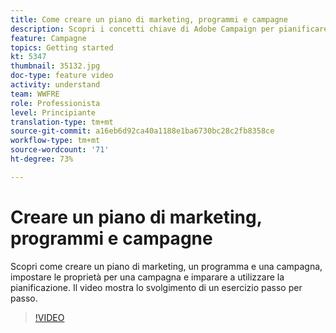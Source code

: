 ```yaml
---
title: Come creare un piano di marketing, programmi e campagne
description: Scopri i concetti chiave di Adobe Campaign per pianificare, eseguire e misurare in modo efficace le campagne di marketing su più canali.
feature: Campagne
topics: Getting started
kt: 5347
thumbnail: 35132.jpg
doc-type: feature video
activity: understand
team: WWFRE
role: Professionista
level: Principiante
translation-type: tm+mt
source-git-commit: a16eb6d92ca40a1188e1ba6730bc28c2fb8358ce
workflow-type: tm+mt
source-wordcount: '71'
ht-degree: 73%

---
```



# Creare un piano di marketing, programmi e campagne

Scopri come creare un piano di marketing, un programma e una campagna, impostare le proprietà per una campagna e imparare a utilizzare la pianificazione.
Il video mostra lo svolgimento di un esercizio passo per passo.

>[!VIDEO](https://video.tv.adobe.com/v/35132?quality=12)
